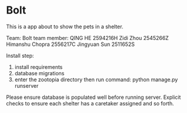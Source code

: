 # Bolt
This is a app about to show the pets in a shelter.

Team: Bolt
team member:
QING HE 2594216H
Zidi Zhou 2545266Z
Himanshu Chopra 2556217C
Jingyuan Sun 2511652S



Install step:
1. install requirements
2. database migrations
3. enter the zootopia directory then run command: python manage.py runserver

Please ensure database is populated well before running server.
Explicit checks to ensure each shelter has a caretaker assigned and so forth.

